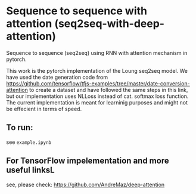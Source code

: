 # Sequence to sequence with attention (seq2seq-with-deep-attention)
Sequence to sequence (seq2seq) using RNN with attention mechanism in pytorch.

This work is the pytorch implementation of the Loung seq2seq model. We have used the date generation code from https://github.com/tensorflow/tfjs-examples/tree/master/date-conversion-attention to create a dataset and have followed the same steps in this link, but our implementation uses NLLoss instead of cat. softmax loss function. 
The current implementation is meant for learninig purposes and might not be effecient in terms of speed.

## To run:
  see `example.ipynb`
## For TensorFlow impelementation and more useful linksL
  see, please check: https://github.com/AndreMaz/deep-attention


